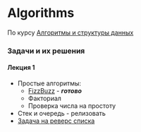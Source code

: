 # Algorithms
По курсу [Алгоритмы и структуры данных](https://freemoscow.university/course/algoritmy-i-struktury-dannyh/)
### Задачи и их решения
#### Лекция 1
* Простые алгоритмы:
  - [FizzBuzz](https://github.com/Dyanych/Algorithms/blob/master/Task1/FizzBuzz.py)  - ***готово***
  - Факториал 
  - Проверка числа на простоту
* Стек и очередь - релизовать
* [Задача на реверс списка](https://leetcode.com/problems/reverse-linked-list/)
